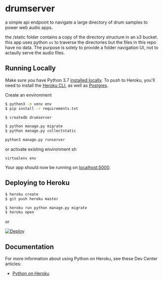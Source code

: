 # drumserver
a simple api endpoint to navigate a large directory of drum samples to power web audio apps.

the /static folder contains a copy of the directory structure in an s3 bucket. 
this app uses python `os` to traverse the directories but the files in this repo have no data. 
The purpose is solely to provide a folder navigation UI, not to actaully serve the audio files.




## Running Locally

Make sure you have Python 3.7 [installed locally](http://install.python-guide.org). To push to Heroku, you'll need to install the [Heroku CLI](https://devcenter.heroku.com/articles/heroku-cli), as well as [Postgres](https://devcenter.heroku.com/articles/heroku-postgresql#local-setup).

Create an environment
```sh
$ python3 -m venv env
$ pip install -r requirements.txt

$ createdb drumserver

$ python manage.py migrate
$ python manage.py collectstatic

python3 manage.py runserver

```

or activate existing environment
sh
```
virtualenv env
```

Your app should now be running on [localhost:5000](http://localhost:5000/).

## Deploying to Heroku

```sh
$ heroku create
$ git push heroku master

$ heroku run python manage.py migrate
$ heroku open
```
or

[![Deploy](https://www.herokucdn.com/deploy/button.svg)](https://heroku.com/deploy)

## Documentation

For more information about using Python on Heroku, see these Dev Center articles:

- [Python on Heroku](https://devcenter.heroku.com/categories/python)

